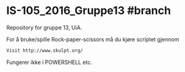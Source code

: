 # IS-105_2016_Gruppe13 #branch <develop>
Repository for gruppe 13, UiA.

For å bruke/spille Rock-paper-scissors må du kjøre scriptet gjennom
```sh
Visit http://www.skulpt.org/
```
Fungerer ikke i POWERSHELL etc.
